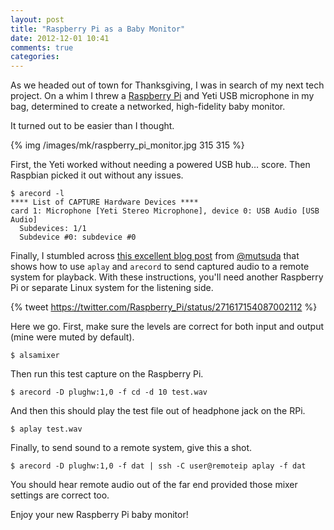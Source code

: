 ```yaml
---
layout: post
title: "Raspberry Pi as a Baby Monitor"
date: 2012-12-01 10:41
comments: true
categories: 
---
```


As we headed out of town for Thanksgiving, I was in search of my next tech project. On a whim I threw a [Raspberry Pi](http://www.raspberrypi.org) and Yeti USB microphone in my bag, determined to create a networked, high-fidelity baby monitor.

It turned out to be easier than I thought.

{% img /images/mk/raspberry_pi_monitor.jpg 315 315 %}

<!-- more -->

First, the Yeti worked without needing a powered USB hub… score. Then Raspbian picked it out without any issues.

    $ arecord -l
    **** List of CAPTURE Hardware Devices ****
    card 1: Microphone [Yeti Stereo Microphone], device 0: USB Audio [USB Audio]
      Subdevices: 1/1
      Subdevice #0: subdevice #0

Finally, I stumbled across [this excellent blog post](http://mutsuda.com/2012/09/07/raspberry-pi-into-an-audio-spying-device/) from [@mutsuda](https://twitter.com/mutsuda) that shows how to use `aplay` and `arecord` to send captured audio to a remote system for playback. With these instructions, you'll need another Raspberry Pi or separate Linux system for the listening side.

{% tweet https://twitter.com/Raspberry_Pi/status/271617154087002112 %}

Here we go. First, make sure the levels are correct for both input and output (mine were muted by default).

    $ alsamixer

Then run this test capture on the Raspberry Pi.

    $ arecord -D plughw:1,0 -f cd -d 10 test.wav

And then this should play the test file out of headphone jack on the RPi.

    $ aplay test.wav

Finally, to send sound to a remote system, give this a shot.

    $ arecord -D plughw:1,0 -f dat | ssh -C user@remoteip aplay -f dat

You should hear remote audio out of the far end provided those mixer settings are correct too.

Enjoy your new Raspberry Pi baby monitor!

